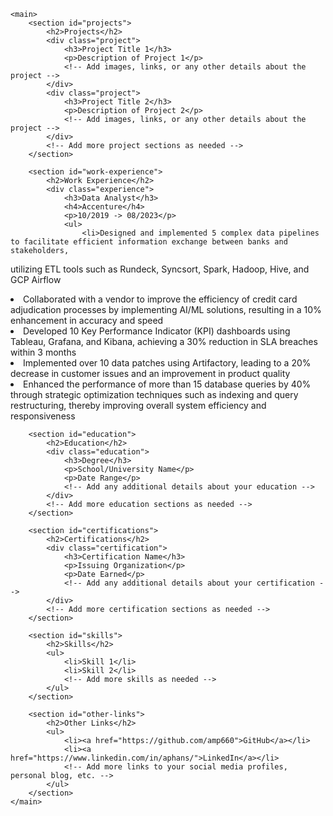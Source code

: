 <html lang="en">
<head>
    <meta charset="UTF-8">
    <meta name="viewport" content="width=device-width, initial-scale=1.0">
    <title>Your Portfolio</title>
    <!-- Link to your CSS file for styling -->
    <link rel="stylesheet" href="styles.css">
</head>
<body>

    <main>
        <section id="projects">
            <h2>Projects</h2>
            <div class="project">
                <h3>Project Title 1</h3>
                <p>Description of Project 1</p>
                <!-- Add images, links, or any other details about the project -->
            </div>
            <div class="project">
                <h3>Project Title 2</h3>
                <p>Description of Project 2</p>
                <!-- Add images, links, or any other details about the project -->
            </div>
            <!-- Add more project sections as needed -->
        </section>

        <section id="work-experience">
            <h2>Work Experience</h2>
            <div class="experience">
                <h3>Data Analyst</h3>
                <h4>Accenture</h4>
                <p>10/2019 -> 08/2023</p>
                <ul>
                    <li>Designed and implemented 5 complex data pipelines to facilitate efficient information exchange between banks and stakeholders,
 utilizing ETL tools such as Rundeck, Syncsort, Spark, Hadoop, Hive, and GCP Airflow</li>
                    <li>Collaborated with a vendor to improve the efficiency of credit card adjudication processes by implementing AI/ML solutions, resulting
 in a 10% enhancement in accuracy and speed</li>
                    <li>Developed 10 Key Performance Indicator (KPI) dashboards using Tableau, Grafana, and Kibana, achieving a 30% reduction in SLA
 breaches within 3 months</li>
                    <li>Implemented over 10 data patches using Artifactory, leading to a 20% decrease in customer issues and an improvement in product
 quality</li>
                    <li>Enhanced the performance of more than 15 database queries by 40% through strategic optimization techniques such as indexing and
 query restructuring, thereby improving overall system efficiency and responsiveness</li>
                    <!-- Add more bullet points as needed -->
                </ul>
            </div>
            <!-- Add more work experience sections as needed -->
        </section>

        <section id="education">
            <h2>Education</h2>
            <div class="education">
                <h3>Degree</h3>
                <p>School/University Name</p>
                <p>Date Range</p>
                <!-- Add any additional details about your education -->
            </div>
            <!-- Add more education sections as needed -->
        </section>

        <section id="certifications">
            <h2>Certifications</h2>
            <div class="certification">
                <h3>Certification Name</h3>
                <p>Issuing Organization</p>
                <p>Date Earned</p>
                <!-- Add any additional details about your certification -->
            </div>
            <!-- Add more certification sections as needed -->
        </section>

        <section id="skills">
            <h2>Skills</h2>
            <ul>
                <li>Skill 1</li>
                <li>Skill 2</li>
                <!-- Add more skills as needed -->
            </ul>
        </section>

        <section id="other-links">
            <h2>Other Links</h2>
            <ul>
                <li><a href="https://github.com/amp660">GitHub</a></li>
                <li><a href="https://www.linkedin.com/in/aphans/">LinkedIn</a></li>
                <!-- Add more links to your social media profiles, personal blog, etc. -->
            </ul>
        </section>
    </main>


</body>
</html>
